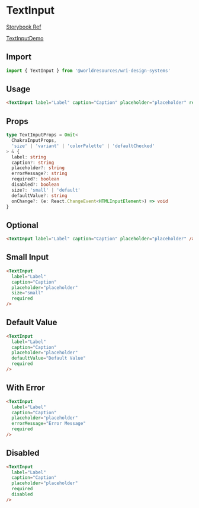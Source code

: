 # TextInput

[Storybook Ref](https://wri.github.io/wri-design-systems/?path=/docs/forms-inputs-text-input--docs)

[TextInputDemo](https://github.com/wri/wri-design-systems/blob/main/src/components/Forms/Inputs/TextInput/TextInputDemo.tsx)

## Import

```js
import { TextInput } from '@worldresources/wri-design-systems'
```

## Usage

```html
<TextInput label="Label" caption="Caption" placeholder="placeholder" required />
```

## Props

```ts
type TextInputProps = Omit<
  ChakraInputProps,
  'size' | 'variant' | 'colorPalette' | 'defaultChecked'
> & {
  label: string
  caption?: string
  placeholder?: string
  errorMessage?: string
  required?: boolean
  disabled?: boolean
  size?: 'small' | 'default'
  defaultValue?: string
  onChange?: (e: React.ChangeEvent<HTMLInputElement>) => void
}
```

## Optional

```html
<TextInput label="Label" caption="Caption" placeholder="placeholder" />
```

## Small Input

```html
<TextInput
  label="Label"
  caption="Caption"
  placeholder="placeholder"
  size="small"
  required
/>
```

## Default Value

```html
<TextInput
  label="Label"
  caption="Caption"
  placeholder="placeholder"
  defaultValue="Default Value"
  required
/>
```

## With Error

```html
<TextInput
  label="Label"
  caption="Caption"
  placeholder="placeholder"
  errorMessage="Error Message"
  required
/>
```

## Disabled

```html
<TextInput
  label="Label"
  caption="Caption"
  placeholder="placeholder"
  required
  disabled
/>
```
